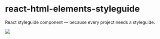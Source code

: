 react-html-elements-styleguide
==============================

React styleguide component — because every project needs a styleguide.

![](https://cloud.githubusercontent.com/assets/71047/3772917/b53dc6a6-1905-11e4-9338-872a44b9723e.png)
